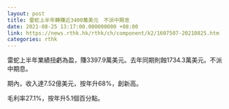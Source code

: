 ```yaml
---
layout: post
title: 雷蛇上半年轉賺近3400萬美元　不派中期息
date: 2021-08-25 13:17:00.000000000 +08:00
link: https://news.rthk.hk/rthk/ch/component/k2/1607507-20210825.htm
categories: rthk
---
```


雷蛇上半年業績扭虧為盈，賺3397.9萬美元。去年同期則蝕1734.3萬美元。不派中期息。

期內，收入達7.52億美元，按年升68%，創新高。

毛利率27.1%，按年升5.1個百分點。
